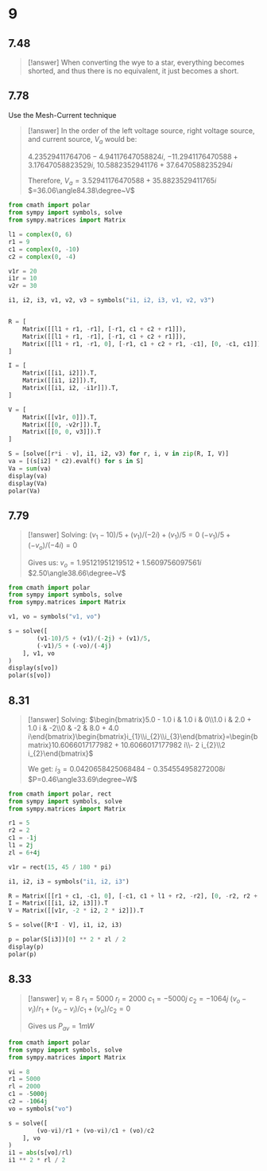 # 9

## 7.48

> [!answer]
> When converting the wye to a star, everything becomes shorted, and thus there is no equivalent, it just becomes a short.

## 7.78

Use the Mesh-Current technique

> [!answer]
> In the order of the left voltage source, right voltage source, and current source, $V_{a}$ would be:
> 
> $4.23529411764706 - 4.94117647058824i$,
> $-11.2941176470588 + 3.17647058823529i$,
> $10.5882352941176 + 37.6470588235294i$
> 
> Therefore, $V_{a}=3.52941176470588+35.8823529411765i$
> $=36.06\angle84.38\degree~V$

```python
from cmath import polar
from sympy import symbols, solve
from sympy.matrices import Matrix

l1 = complex(0, 6)
r1 = 9
c1 = complex(0, -10)
c2 = complex(0, -4)

v1r = 20
i1r = 10
v2r = 30

i1, i2, i3, v1, v2, v3 = symbols("i1, i2, i3, v1, v2, v3")


R = [
    Matrix([[l1 + r1, -r1], [-r1, c1 + c2 + r1]]),
    Matrix([[l1 + r1, -r1], [-r1, c1 + c2 + r1]]),
    Matrix([[l1 + r1, -r1, 0], [-r1, c1 + c2 + r1, -c1], [0, -c1, c1]]),
]

I = [
    Matrix([[i1, i2]]).T,
    Matrix([[i1, i2]]).T,
    Matrix([[i1, i2, -i1r]]).T,
]

V = [
    Matrix([[v1r, 0]]).T,
    Matrix([[0, -v2r]]).T,
    Matrix([[0, 0, v3]]).T
]

S = [solve([r*i - v], i1, i2, v3) for r, i, v in zip(R, I, V)]
va = [(s[i2] * c2).evalf() for s in S]
Va = sum(va)
display(va)
display(Va)
polar(Va)
```

## 7.79

> [!answer]
> Solving:
> $(v_{1}-10)/5 + (v_{1})/(-2i) + (v_{1})/5=0$
> $(-v_{1})/5 + (-v_{o})/(-4i)=0$
> 
> Gives us:
> $v_{o}=1.95121951219512+1.5609756097561i$
> $2.50\angle38.66\degree~V$

```python
from cmath import polar
from sympy import symbols, solve
from sympy.matrices import Matrix

v1, vo = symbols("v1, vo")

s = solve([
        (v1-10)/5 + (v1)/(-2j) + (v1)/5,
        (-v1)/5 + (-vo)/(-4j)
    ], v1, vo
)
display(s[vo])
polar(s[vo])
```

## 8.31

> [!answer]
> Solving:
> $\begin{bmatrix}5.0 - 1.0 i & 1.0 i & 0\\1.0 i & 2.0 + 1.0 i & -2\\0 & -2 & 8.0 + 4.0 i\end{bmatrix}\begin{bmatrix}i_{1}\\i_{2}\\i_{3}\end{bmatrix}=\begin{bmatrix}10.6066017177982 + 10.6066017177982 i\\- 2 i_{2}\\2 i_{2}\end{bmatrix}$
> 
> We get:
> $i_{3}=0.0420658425068484-0.354554958272008i$
> $P=0.46\angle33.69\degree~W$

```python
from cmath import polar, rect
from sympy import symbols, solve
from sympy.matrices import Matrix

r1 = 5
r2 = 2
c1 = -1j
l1 = 2j
zl = 6+4j

v1r = rect(15, 45 / 180 * pi)

i1, i2, i3 = symbols("i1, i2, i3")

R = Matrix([[r1 + c1, -c1, 0], [-c1, c1 + l1 + r2, -r2], [0, -r2, r2 + zl]])
I = Matrix([[i1, i2, i3]]).T
V = Matrix([[v1r, -2 * i2, 2 * i2]]).T

S = solve([R*I - V], i1, i2, i3)

p = polar(S[i3])[0] ** 2 * zl / 2
display(p)
polar(p)
```

## 8.33

> [!answer]
> $v_{i} = 8$
> $r_{1} = 5000$
> $r_{l} = 2000$
> $c_{1} = -5000j$
> $c_{2} = -1064j$
> $(v_{o}-v_{i})/r_{1} + (v_{o}-v_{i})/c_{1} + (v_{o})/c_{2}=0$
> 
> Gives us $P_{av}=1mW$

```python
from cmath import polar
from sympy import symbols, solve
from sympy.matrices import Matrix

vi = 8
r1 = 5000
rl = 2000
c1 = -5000j
c2 = -1064j
vo = symbols("vo")

s = solve([
        (vo-vi)/r1 + (vo-vi)/c1 + (vo)/c2
    ], vo
)
i1 = abs(s[vo]/rl)
i1 ** 2 * rl / 2
```
